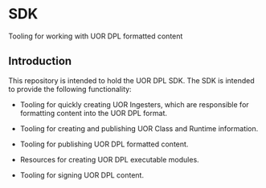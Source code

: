 # SDK
Tooling for working with UOR DPL formatted content


## Introduction

This repository is intended to hold the UOR DPL SDK. The SDK is intended to provide the following functionality:

- Tooling for quickly creating UOR Ingesters, which are responsible for formatting content into the UOR DPL format.

- Tooling for creating and publishing UOR Class and Runtime information.

- Tooling for publishing UOR DPL formatted content. 

- Resources for creating UOR DPL executable modules. 

- Tooling for signing UOR DPL content.
